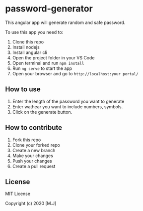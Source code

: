 # password-generator

This angular app will generate random and safe password.

To use this app you need to:


1. Clone this repo
2. Install nodejs
3. Install angular cli
4. Open the project folder in your VS Code
5. Open terminal and run `npm install`
6. Run `ng serve` to start the app
7. Open your browser and go to `http://localhost:your portal/`

## How to use

1. Enter the length of the password you want to generate
2. Enter wathear you want to include numbers, symbols.
3. Click on the generate button. 

## How to contribute

1. Fork this repo
2. Clone your forked repo
3. Create a new branch
4. Make your changes
5. Push your changes
6. Create a pull request

## License

MIT License

Copyright (c) 2020 [M.J]
